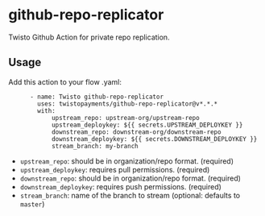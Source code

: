 # github-repo-replicator
Twisto Github Action for private repo replication.

## Usage
Add this action to your flow .yaml:
```
      - name: Twisto github-repo-replicator
        uses: twistopayments/github-repo-replicator@v*.*.*
        with:
            upstream_repo: upstream-org/upstream-repo
            upstream_deploykey: ${{ secrets.UPSTREAM_DEPLOYKEY }}
            downstream_repo: downstream-org/downstream-repo
            downstream_deploykey: ${{ secrets.DOWNSTREAM_DEPLOYKEY }}
            stream_branch: my-branch
```
* `upstream_repo`: should be in organization/repo format. (required)
* `upstream_deploykey`: requires pull permissions. (required)
* `downstream_repo`: should be in organization/repo format. (required)
* `downstream_deploykey`: requires push permissions. (required)
* `stream_branch`: name of the branch to stream (optional: defaults to `master`)

